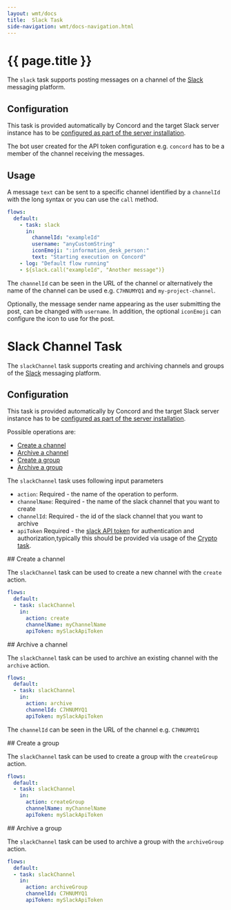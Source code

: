 ```yaml
---
layout: wmt/docs
title:  Slack Task
side-navigation: wmt/docs-navigation.html
---
```


# {{ page.title }}

The `slack` task supports posting messages on a channel of the
[Slack](https://slack.com/) messaging platform.

## Configuration

This task is provided automatically by Concord and the target Slack server
instance has to be
[configured as part of the server installation](../getting-started/configuration.html#slack).

The bot user created for the API token configuration e.g. `concord` has to be a
member of the channel receiving the messages.

## Usage

A message `text` can be sent to a specific channel identified by a `channelId`
with the long syntax or you can use the `call` method.

```yaml
flows:
  default:
    - task: slack
      in:
        channelId: "exampleId"
        username: "anyCustomString"
        iconEmoji: ":information_desk_person:"
        text: "Starting execution on Concord"
    - log: "Default flow running"
    - ${slack.call("exampleId", "Another message")}
```

The `channelId` can be seen in the URL of the channel or alternatively the name
of the channel can be used e.g. `C7HNUMYQ1` and `my-project-channel`.

Optionally, the message sender name appearing as the user submitting the post,
can be changed with `username`.  In addition, the optional `iconEmoji` can
configure the icon to use for the post.

# Slack Channel Task

The `slackChannel` task supports creating and archiving channels and groups of the
[Slack](https://slack.com/) messaging platform.

## Configuration

This task is provided automatically by Concord and the target Slack server
instance has to be
[configured as part of the server installation](../getting-started/configuration.html#slack).


Possible operations are: 

- [Create a channel](#create)
- [Archive a channel](#archive)
- [Create a group](#createGroup)
- [Archive a group](#archiveGroup)

The `slackChannel` task uses following input parameters

- `action`: Required - the name of the operation to perform.
- `channelName`: Required - the name of the slack channel that you want to create
- `channelId`: Required - the id of the slack channel that you want to archive
- `apiToken` Required - the [slack API token](https://api.slack.com/custom-integrations/legacy-tokens) for authentication and       authorization,typically this should be provided via usage of the [Crypto task](./crypto.html).

<a name="create"/>
## Create a channel

The `slackChannel` task can be used to create a new channel with the `create` action.

```yaml
flows:
  default:
  - task: slackChannel
    in:
      action: create
      channelName: myChannelName
      apiToken: mySlackApiToken
```

<a name="archive"/>
## Archive a channel

The `slackChannel` task can be used to archive an existing channel with the `archive` action.

```yaml
flows:
  default:
  - task: slackChannel
    in:
      action: archive
      channelId: C7HNUMYQ1
      apiToken: mySlackApiToken
```

The `channelId` can be seen in the URL of the channel  e.g. `C7HNUMYQ1`

<a name="createPriv"/>
## Create a group

The `slackChannel` task can be used to create a group with the `createGroup` action.

```yaml
flows:
  default:
  - task: slackChannel
    in:
      action: createGroup
      channelName: myChannelName
      apiToken: mySlackApiToken
```

<a name="archivePriv"/>
## Archive a group

The `slackChannel` task can be used to archive a group with the `archiveGroup` action.

```yaml
flows:
  default:
  - task: slackChannel
    in:
      action: archiveGroup
      channelId: C7HNUMYQ1
      apiToken: mySlackApiToken
```
